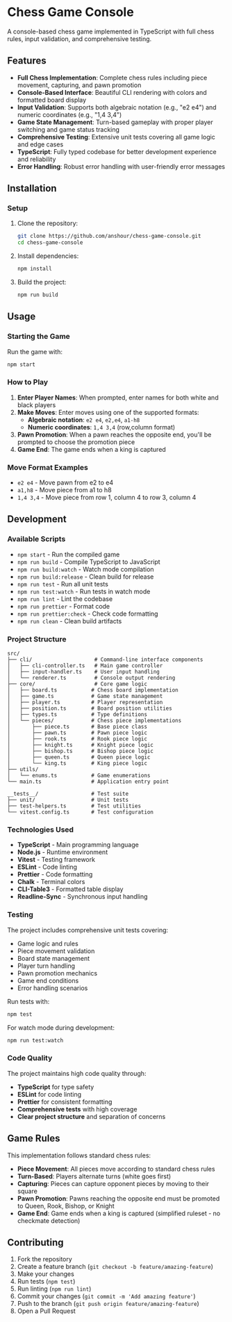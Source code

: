 # Chess Game Console

A console-based chess game implemented in TypeScript with full chess rules, input validation, and comprehensive testing.

## Features

- **Full Chess Implementation**: Complete chess rules including piece movement, capturing, and pawn promotion
- **Console-Based Interface**: Beautiful CLI rendering with colors and formatted board display
- **Input Validation**: Supports both algebraic notation (e.g., "e2 e4") and numeric coordinates (e.g., "1,4 3,4")
- **Game State Management**: Turn-based gameplay with proper player switching and game status tracking
- **Comprehensive Testing**: Extensive unit tests covering all game logic and edge cases
- **TypeScript**: Fully typed codebase for better development experience and reliability
- **Error Handling**: Robust error handling with user-friendly error messages

## Installation

### Setup

1. Clone the repository:
   ```bash
   git clone https://github.com/anshour/chess-game-console.git
   cd chess-game-console
   ```

2. Install dependencies:
   ```bash
   npm install
   ```

3. Build the project:
   ```bash
   npm run build
   ```

## Usage

### Starting the Game

Run the game with:
```bash
npm start
```

### How to Play

1. **Enter Player Names**: When prompted, enter names for both white and black players
2. **Make Moves**: Enter moves using one of the supported formats:
   - **Algebraic notation**: `e2 e4`, `e2,e4`, `a1-h8`
   - **Numeric coordinates**: `1,4 3,4` (row,column format)
3. **Pawn Promotion**: When a pawn reaches the opposite end, you'll be prompted to choose the promotion piece
4. **Game End**: The game ends when a king is captured

### Move Format Examples

- `e2 e4` - Move pawn from e2 to e4
- `a1,h8` - Move piece from a1 to h8
- `1,4 3,4` - Move piece from row 1, column 4 to row 3, column 4

## Development

### Available Scripts

- `npm start` - Run the compiled game
- `npm run build` - Compile TypeScript to JavaScript
- `npm run build:watch` - Watch mode compilation
- `npm run build:release` - Clean build for release
- `npm run test` - Run all unit tests
- `npm run test:watch` - Run tests in watch mode
- `npm run lint` - Lint the codebase
- `npm run prettier` - Format code
- `npm run prettier:check` - Check code formatting
- `npm run clean` - Clean build artifacts

### Project Structure

```
src/
├── cli/                    # Command-line interface components
│   ├── cli-controller.ts   # Main game controller
│   ├── input-handler.ts    # User input handling
│   └── renderer.ts         # Console output rendering
├── core/                   # Core game logic
│   ├── board.ts           # Chess board implementation
│   ├── game.ts            # Game state management
│   ├── player.ts          # Player representation
│   ├── position.ts        # Board position utilities
│   ├── types.ts           # Type definitions
│   └── pieces/            # Chess piece implementations
│       ├── piece.ts       # Base piece class
│       ├── pawn.ts        # Pawn piece logic
│       ├── rook.ts        # Rook piece logic
│       ├── knight.ts      # Knight piece logic
│       ├── bishop.ts      # Bishop piece logic
│       ├── queen.ts       # Queen piece logic
│       └── king.ts        # King piece logic
├── utils/
│   └── enums.ts           # Game enumerations
└── main.ts                # Application entry point

__tests__/                 # Test suite
├── unit/                  # Unit tests
├── test-helpers.ts        # Test utilities
└── vitest.config.ts       # Test configuration
```

### Technologies Used

- **TypeScript** - Main programming language
- **Node.js** - Runtime environment
- **Vitest** - Testing framework
- **ESLint** - Code linting
- **Prettier** - Code formatting
- **Chalk** - Terminal colors
- **CLI-Table3** - Formatted table display
- **Readline-Sync** - Synchronous input handling

### Testing

The project includes comprehensive unit tests covering:

- Game logic and rules
- Piece movement validation
- Board state management
- Player turn handling
- Pawn promotion mechanics
- Game end conditions
- Error handling scenarios

Run tests with:
```bash
npm test
```

For watch mode during development:
```bash
npm run test:watch
```

### Code Quality

The project maintains high code quality through:

- **TypeScript** for type safety
- **ESLint** for code linting
- **Prettier** for consistent formatting
- **Comprehensive tests** with high coverage
- **Clear project structure** and separation of concerns

## Game Rules

This implementation follows standard chess rules:

- **Piece Movement**: All pieces move according to standard chess rules
- **Turn-Based**: Players alternate turns (white goes first)
- **Capturing**: Pieces can capture opponent pieces by moving to their square
- **Pawn Promotion**: Pawns reaching the opposite end must be promoted to Queen, Rook, Bishop, or Knight
- **Game End**: Game ends when a king is captured (simplified ruleset - no checkmate detection)

## Contributing

1. Fork the repository
2. Create a feature branch (`git checkout -b feature/amazing-feature`)
3. Make your changes
4. Run tests (`npm test`)
5. Run linting (`npm run lint`)
6. Commit your changes (`git commit -m 'Add amazing feature'`)
7. Push to the branch (`git push origin feature/amazing-feature`)
8. Open a Pull Request
